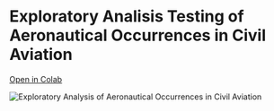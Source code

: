 # Exploratory Analisis Testing of Aeronautical Occurrences in Civil Aviation

[Open in Colab](https://colab.research.google.com/github/LuccaMello7/ExploratoryAnalysis_Testing/blob/main/ExploratoryAnalysis.ipynb)

<img alt="Exploratory Analysis of Aeronautical Occurrences in Civil Aviation"  src="https://raw.githubusercontent.com/LuccaMello7/ExploratoryAnalysis_Testing/main/ExploratoryAnalysisOfAeronauticalOccurrencesInCivilAviation.png">
